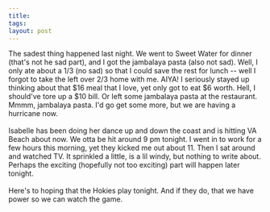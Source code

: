 ```yaml
---
title: 
tags: 
layout: post
---
```

The sadest thing happened last night.  We went to Sweet Water for dinner (that's not he sad part), and I got the jambalaya pasta (also not sad).  Well, I only ate about a 1/3 (no sad) so that I could save the rest for lunch -- well I forgot to take the left over 2/3 home with me.  AIYA!  I seriously stayed up thinking about that $16 meal that I love, yet only got to eat $6 worth.  Hell, I should've tore up a $10 bill.  Or left some jambalaya pasta at the restaurant.  Mmmm, jambalaya pasta.  I'd go get some more, but we are having a hurricane now. <br /><br />Isabelle has been doing her dance up and down the coast and is hitting VA Beach about now.  We otta be hit around 9 pm tonight.  I went in to work for a few hours this morning, yet they kicked  me out about 11.  Then I sat around and watched TV.  It sprinkled a little, is a lil windy, but nothing to write about.  Perhaps the exciting (hopefully not too exciting) part will happen later tonight.<br /><br />Here's to hoping that the Hokies play tonight.  And if they do, that we have power so we can watch the game.  
